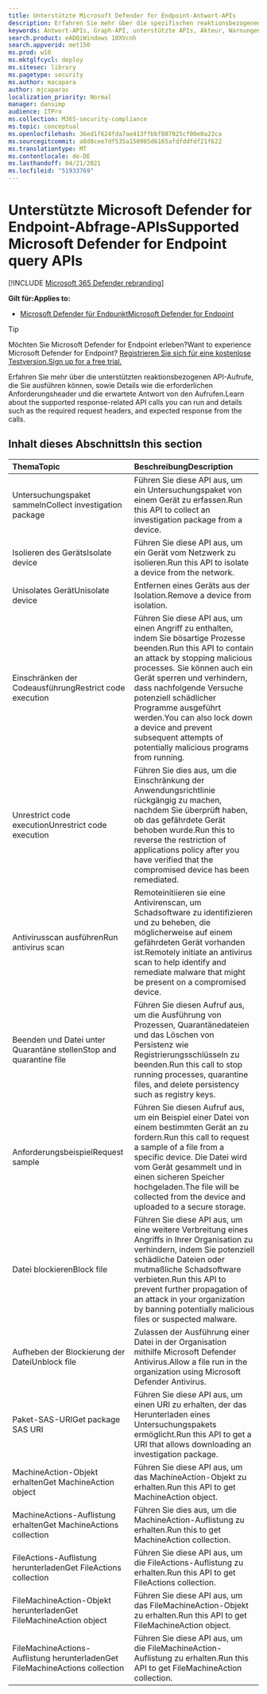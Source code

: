 ```yaml
---
title: Unterstützte Microsoft Defender for Endpoint-Antwort-APIs
description: Erfahren Sie mehr über die spezifischen reaktionsbezogenen Microsoft Defender for Endpoint-API-Aufrufe.
keywords: Antwort-APIs, Graph-API, unterstützte APIs, Akteur, Warnungen, Gerät, Benutzer, Domäne, IP, Datei
search.product: eADQiWindows 10XVcnh
search.appverid: met150
ms.prod: w10
ms.mktglfcycl: deploy
ms.sitesec: library
ms.pagetype: security
ms.author: macapara
author: mjcaparas
localization_priority: Normal
manager: dansimp
audience: ITPro
ms.collection: M365-security-compliance
ms.topic: conceptual
ms.openlocfilehash: 36ed1f624fda7ae413ffbbf807925cf00e0a23ca
ms.sourcegitcommit: a8d8cee7df535a150985d6165afdfddfdf21f622
ms.translationtype: MT
ms.contentlocale: de-DE
ms.lasthandoff: 04/21/2021
ms.locfileid: "51933769"
---
```

# <a name="supported-microsoft-defender-for-endpoint-query-apis"></a><span data-ttu-id="ad1c1-104">Unterstützte Microsoft Defender for Endpoint-Abfrage-APIs</span><span class="sxs-lookup"><span data-stu-id="ad1c1-104">Supported Microsoft Defender for Endpoint query APIs</span></span> 

[!INCLUDE [Microsoft 365 Defender rebranding](../../includes/microsoft-defender.md)]


<span data-ttu-id="ad1c1-105">**Gilt für:**</span><span class="sxs-lookup"><span data-stu-id="ad1c1-105">**Applies to:**</span></span>
- [<span data-ttu-id="ad1c1-106">Microsoft Defender für Endpunkt</span><span class="sxs-lookup"><span data-stu-id="ad1c1-106">Microsoft Defender for Endpoint</span></span>](https://go.microsoft.com/fwlink/p/?linkid=2154037)

> [!TIP]
> <span data-ttu-id="ad1c1-107">Möchten Sie Microsoft Defender for Endpoint erleben?</span><span class="sxs-lookup"><span data-stu-id="ad1c1-107">Want to experience Microsoft Defender for Endpoint?</span></span> [<span data-ttu-id="ad1c1-108">Registrieren Sie sich für eine kostenlose Testversion.</span><span class="sxs-lookup"><span data-stu-id="ad1c1-108">Sign up for a free trial.</span></span>](https://www.microsoft.com/microsoft-365/windows/microsoft-defender-atp?ocid=docs-wdatp-supported-response-apis-abovefoldlink) 

<span data-ttu-id="ad1c1-109">Erfahren Sie mehr über die unterstützten reaktionsbezogenen API-Aufrufe, die Sie ausführen können, sowie Details wie die erforderlichen Anforderungsheader und die erwartete Antwort von den Aufrufen.</span><span class="sxs-lookup"><span data-stu-id="ad1c1-109">Learn about the supported response-related API calls you can run and details such as the required request headers, and expected response from the calls.</span></span>

## <a name="in-this-section"></a><span data-ttu-id="ad1c1-110">Inhalt dieses Abschnitts</span><span class="sxs-lookup"><span data-stu-id="ad1c1-110">In this section</span></span>
<span data-ttu-id="ad1c1-111">Thema</span><span class="sxs-lookup"><span data-stu-id="ad1c1-111">Topic</span></span> | <span data-ttu-id="ad1c1-112">Beschreibung</span><span class="sxs-lookup"><span data-stu-id="ad1c1-112">Description</span></span>
:---|:---
<span data-ttu-id="ad1c1-113">Untersuchungspaket sammeln</span><span class="sxs-lookup"><span data-stu-id="ad1c1-113">Collect investigation package</span></span> | <span data-ttu-id="ad1c1-114">Führen Sie diese API aus, um ein Untersuchungspaket von einem Gerät zu erfassen.</span><span class="sxs-lookup"><span data-stu-id="ad1c1-114">Run this API to collect an investigation package from a device.</span></span>
<span data-ttu-id="ad1c1-115">Isolieren des Geräts</span><span class="sxs-lookup"><span data-stu-id="ad1c1-115">Isolate device</span></span> | <span data-ttu-id="ad1c1-116">Führen Sie diese API aus, um ein Gerät vom Netzwerk zu isolieren.</span><span class="sxs-lookup"><span data-stu-id="ad1c1-116">Run this API to isolate a device from the network.</span></span>
<span data-ttu-id="ad1c1-117">Unisolates Gerät</span><span class="sxs-lookup"><span data-stu-id="ad1c1-117">Unisolate device</span></span> | <span data-ttu-id="ad1c1-118">Entfernen eines Geräts aus der Isolation.</span><span class="sxs-lookup"><span data-stu-id="ad1c1-118">Remove a device from isolation.</span></span> 
<span data-ttu-id="ad1c1-119">Einschränken der Codeausführung</span><span class="sxs-lookup"><span data-stu-id="ad1c1-119">Restrict code execution</span></span> | <span data-ttu-id="ad1c1-120">Führen Sie diese API aus, um einen Angriff zu enthalten, indem Sie bösartige Prozesse beenden.</span><span class="sxs-lookup"><span data-stu-id="ad1c1-120">Run this API to contain an attack by stopping malicious processes.</span></span> <span data-ttu-id="ad1c1-121">Sie können auch ein Gerät sperren und verhindern, dass nachfolgende Versuche potenziell schädlicher Programme ausgeführt werden.</span><span class="sxs-lookup"><span data-stu-id="ad1c1-121">You can also lock down a device and prevent subsequent attempts of potentially malicious programs from running.</span></span>
<span data-ttu-id="ad1c1-122">Unrestrict code execution</span><span class="sxs-lookup"><span data-stu-id="ad1c1-122">Unrestrict code execution</span></span> | <span data-ttu-id="ad1c1-123">Führen Sie dies aus, um die Einschränkung der Anwendungsrichtlinie rückgängig zu machen, nachdem Sie überprüft haben, ob das gefährdete Gerät behoben wurde.</span><span class="sxs-lookup"><span data-stu-id="ad1c1-123">Run this to reverse the restriction of applications policy after you have verified that the compromised device has been remediated.</span></span>
<span data-ttu-id="ad1c1-124">Antivirusscan ausführen</span><span class="sxs-lookup"><span data-stu-id="ad1c1-124">Run antivirus scan</span></span> | <span data-ttu-id="ad1c1-125">Remoteinitiieren sie eine Antivirenscan, um Schadsoftware zu identifizieren und zu beheben, die möglicherweise auf einem gefährdeten Gerät vorhanden ist.</span><span class="sxs-lookup"><span data-stu-id="ad1c1-125">Remotely initiate an antivirus scan to help identify and remediate malware that might be present on a compromised device.</span></span>
<span data-ttu-id="ad1c1-126">Beenden und Datei unter Quarantäne stellen</span><span class="sxs-lookup"><span data-stu-id="ad1c1-126">Stop and quarantine file</span></span> |  <span data-ttu-id="ad1c1-127">Führen Sie diesen Aufruf aus, um die Ausführung von Prozessen, Quarantänedateien und das Löschen von Persistenz wie Registrierungsschlüsseln zu beenden.</span><span class="sxs-lookup"><span data-stu-id="ad1c1-127">Run this call to stop running processes, quarantine  files, and delete persistency such as registry keys.</span></span>
<span data-ttu-id="ad1c1-128">Anforderungsbeispiel</span><span class="sxs-lookup"><span data-stu-id="ad1c1-128">Request sample</span></span> | <span data-ttu-id="ad1c1-129">Führen Sie diesen Aufruf aus, um ein Beispiel einer Datei von einem bestimmten Gerät an zu fordern.</span><span class="sxs-lookup"><span data-stu-id="ad1c1-129">Run this call to request a sample of a file from a specific device.</span></span> <span data-ttu-id="ad1c1-130">Die Datei wird vom Gerät gesammelt und in einen sicheren Speicher hochgeladen.</span><span class="sxs-lookup"><span data-stu-id="ad1c1-130">The file will be collected from the device and uploaded to a secure storage.</span></span>
<span data-ttu-id="ad1c1-131">Datei blockieren</span><span class="sxs-lookup"><span data-stu-id="ad1c1-131">Block file</span></span> | <span data-ttu-id="ad1c1-132">Führen Sie diese API aus, um eine weitere Verbreitung eines Angriffs in Ihrer Organisation zu verhindern, indem Sie potenziell schädliche Dateien oder mutmaßliche Schadsoftware verbieten.</span><span class="sxs-lookup"><span data-stu-id="ad1c1-132">Run this API to prevent further propagation of an attack in your organization by banning potentially malicious files or suspected malware.</span></span> 
<span data-ttu-id="ad1c1-133">Aufheben der Blockierung der Datei</span><span class="sxs-lookup"><span data-stu-id="ad1c1-133">Unblock file</span></span> | <span data-ttu-id="ad1c1-134">Zulassen der Ausführung einer Datei in der Organisation mithilfe Microsoft Defender Antivirus.</span><span class="sxs-lookup"><span data-stu-id="ad1c1-134">Allow a file run in the organization using Microsoft Defender Antivirus.</span></span>
<span data-ttu-id="ad1c1-135">Paket-SAS-URI</span><span class="sxs-lookup"><span data-stu-id="ad1c1-135">Get package SAS URI</span></span> | <span data-ttu-id="ad1c1-136">Führen Sie diese API aus, um einen URI zu erhalten, der das Herunterladen eines Untersuchungspakets ermöglicht.</span><span class="sxs-lookup"><span data-stu-id="ad1c1-136">Run this API to get a URI that allows downloading an investigation package.</span></span>
<span data-ttu-id="ad1c1-137">MachineAction-Objekt erhalten</span><span class="sxs-lookup"><span data-stu-id="ad1c1-137">Get MachineAction object</span></span> | <span data-ttu-id="ad1c1-138">Führen Sie diese API aus, um das MachineAction-Objekt zu erhalten.</span><span class="sxs-lookup"><span data-stu-id="ad1c1-138">Run this API to get MachineAction object.</span></span>
<span data-ttu-id="ad1c1-139">MachineActions-Auflistung erhalten</span><span class="sxs-lookup"><span data-stu-id="ad1c1-139">Get MachineActions collection</span></span> | <span data-ttu-id="ad1c1-140">Führen Sie dies aus, um die MachineAction-Auflistung zu erhalten.</span><span class="sxs-lookup"><span data-stu-id="ad1c1-140">Run this to get MachineAction collection.</span></span>
<span data-ttu-id="ad1c1-141">FileActions-Auflistung herunterladen</span><span class="sxs-lookup"><span data-stu-id="ad1c1-141">Get FileActions collection</span></span> | <span data-ttu-id="ad1c1-142">Führen Sie diese API aus, um die FileActions-Auflistung zu erhalten.</span><span class="sxs-lookup"><span data-stu-id="ad1c1-142">Run this API to get FileActions collection.</span></span>
<span data-ttu-id="ad1c1-143">FileMachineAction-Objekt herunterladen</span><span class="sxs-lookup"><span data-stu-id="ad1c1-143">Get FileMachineAction object</span></span> | <span data-ttu-id="ad1c1-144">Führen Sie diese API aus, um das FileMachineAction-Objekt zu erhalten.</span><span class="sxs-lookup"><span data-stu-id="ad1c1-144">Run this API to get FileMachineAction object.</span></span>
<span data-ttu-id="ad1c1-145">FileMachineActions-Auflistung herunterladen</span><span class="sxs-lookup"><span data-stu-id="ad1c1-145">Get FileMachineActions collection</span></span> | <span data-ttu-id="ad1c1-146">Führen Sie diese API aus, um die FileMachineAction-Auflistung zu erhalten.</span><span class="sxs-lookup"><span data-stu-id="ad1c1-146">Run this API to get FileMachineAction collection.</span></span>
